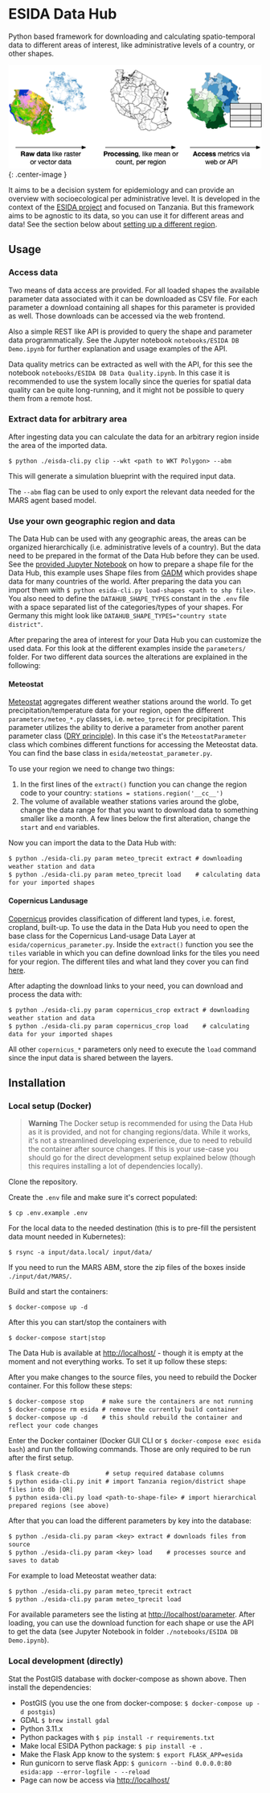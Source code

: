 # ESIDA Data Hub

Python based framework for downloading and calculating spatio-temporal data to different areas of interest, like administrative levels of a country, or other shapes.

![Visualization of the Data Hub flow of processing raw data](./docs/Data%20Hub.png){: .center-image }

It aims to be a decision system for epidemiology and can provide an overview with socioecological per administrative level. It is developed in the context of the [ESIDA project](https://www.haw-hamburg.de/en/research/research-projects/project/project/show/esida/) and focused on Tanzania. But this framework aims to be agnostic to its data, so you can use it for different areas and data! See the section below about [setting up a different region](#use-your-own-geographic-region-and-data).


## Usage

### Access data

Two means of data access are provided. For all loaded shapes the available parameter data associated with it can be downloaded as CSV file. For each parameter a download containing all shapes for this parameter is provided as well. Those downloads can be accessed via the web frontend.

Also a simple REST like API is provided to query the shape and parameter data programmatically. See the Jupyter notebook `notebooks/ESIDA DB Demo.ipynb` for further explanation and usage examples of the API.

Data quality metrics can be extracted as well with the API, for this see the notebook `notebooks/ESIDA DB Data Quality.ipynb`. In this case it is recommended to use the system locally since the queries for spatial data quality can be quite long-running, and it might not be possible to query them from a remote host.

### Extract data for arbitrary area

After ingesting data you can calculate the data for an arbitrary region inside the area of the imported data.

    $ python ./eisda-cli.py clip --wkt <path to WKT Polygon> --abm

This will generate a simulation blueprint with the required input data.

The `--abm` flag can be used to only export the relevant data needed for the MARS agent based model.

### Use your own geographic region and data

The Data Hub can be used with any geographic areas, the areas can be organized hierarchically (i.e. administrative levels of a country). But the data need to be prepared in the format of the Data Hub before they can be used. See the [provided Jupyter Notebook](notebooks/Dat%20Hub%20Prepare%20Shapes.ipynb) on how to prepare a shape file for the Data Hub, this example uses Shape files from [GADM](https://gadm.org/download_country.html) which provides shape data for many countries of the world. After preparing the data you can import them with `$ python esida-cli.py load-shapes <path to shp file>`. You also need to define the `DATAHUB_SHAPE_TYPES` constant in the `.env` file with a space separated list of the categories/types of your shapes. For Germany this might look like `DATAHUB_SHAPE_TYPES="country state district"`.

After preparing the area of interest for your Data Hub you can customize the used data. For this look at the different examples inside the `parameters/` folder. For two different data sources the alterations are explained in the following:

#### Meteostat

[Meteostat](https://meteostat.net/) aggregates different weather stations around the world. To get precipitation/temperature data for your region, open the different `parameters/meteo_*.py` classes, i.e. `meteo_tprecit` for precipitation. This parameter utilizes the ability to derive a parameter from another parent parameter class ([DRY principle](https://en.wikipedia.org/wiki/Don%27t_repeat_yourself)). In this case it's the `MeteostatParameter` class which combines different functions for accessing the Meteostat data. You can find the base class in `esida/meteostat_parameter.py`.

To use your region we need to change two things:

1. In the first lines of the `extract()` function you can change the region code to your country: `stations = stations.region('__cc__')`
2. The volume of available weather stations varies around the globe, change the data range for that you want to download data to something smaller like a month. A few lines below the first alteration, change the `start` and `end` variables.

Now you can import the data to the Data Hub with:

    $ python ./esida-cli.py param meteo_tprecit extract # downloading weather station and data
    $ python ./esida-cli.py param meteo_tprecit load    # calculating data for your imported shapes

#### Copernicus Landusage

[Copernicus](https://lcviewer.vito.be/) provides classification of different land types, i.e. forest, cropland, built-up. To use the data in the Data Hub you need to open the base class for the Copernicus Land-usage Data Layer at `esida/copernicus_parameter.py`. Inside the `extract()` function you see the `tiles` variable in which you can define download links for the tiles you need for your region. The different tiles and what land they cover you can find [here](https://lcviewer.vito.be/download).

After adapting the download links to your need, you can download and process the data with:

    $ python ./esida-cli.py param copernicus_crop extract # downloading weather station and data
    $ python ./esida-cli.py param copernicus_crop load    # calculating data for your imported shapes

All other `copernicus_*` parameters only need to execute the `load` command since the input data is shared between the layers.

## Installation

### Local setup (Docker)

> **Warning**
> The Docker setup is recommended for using the Data Hub as it is provided, and not for changing regions/data. While it works, it's not a streamlined developing experience, due to need to rebuild the container after source changes. If this is your use-case you should go for the direct development setup explained below (though this requires installing a lot of dependencies locally).

Clone the repository.

Create the `.env` file and make sure it's correct populated:

    $ cp .env.example .env

For the local data to the needed destination (this is to pre-fill the persistent data mount needed in Kubernetes):

    $ rsync -a input/data.local/ input/data/

If you need to run the MARS ABM, store the zip files of the boxes inside `./input/dat/MARS/`.

Build and start the containers:

    $ docker-compose up -d

After this you can start/stop the containers with

    $ docker-compose start|stop

The Data Hub is available at [http://localhost/](http://localhost/) - though it is empty at the moment
and not everything works. To set it up follow these steps:

After you make changes to the source files, you need to rebuild the Docker container. For this follow these steps:

    $ docker-compose stop     # make sure the containers are not running
    $ docker-compose rm esida # remove the currently build container
    $ docker-compose up -d    # this should rebuild the container and reflect your code changes

Enter the Docker container (Docker GUI CLI or `$ docker-compose exec esida bash`) and run the following commands.
Those are only required to be run after the first setup.

    $ flask create-db          # setup required database columns
    $ python esida-cli.py init # import Tanzania region/district shape files into db |OR|
    $ python esida-cli.py load <path-to-shape-file> # import hierarchical prepared regions (see above)

After that you can load the different parameters by key into the database:

    $ python ./esida-cli.py param <key> extract # downloads files from source
    $ python ./esida-cli.py param <key> load    # processes source and saves to datab

For example to load Meteostat weather data:

    $ python ./esida-cli.py param meteo_tprecit extract
    $ python ./esida-cli.py param meteo_tprecit load

For available parameters see the listing at [http://localhost/parameter](http://localhost/parameter). After loading, you can use the download function for each shape or use the API to get the data (see Jupyter Notebook in folder `./notebooks/ESIDA DB Demo.ipynb`).


### Local development (directly)

Stat the PostGIS database with docker-compose as shown above. Then install the dependencies:

- PostGIS (you use the one from docker-compose: `$ docker-compose up -d postgis`)
- GDAL `$ brew install gdal`
- Python 3.11.x
- Python packages with `$ pip install -r requirements.txt`
- Make local ESIDA Python package: `$ pip install -e .`
- Make the Flask App know to the system: `$ export FLASK_APP=esida`
- Run gunicorn to serve flask App: `$ gunicorn --bind 0.0.0.0:80 esida:app --error-logfile - --reload`
- Page can now be access via [http://localhost/](http://localhost/)
